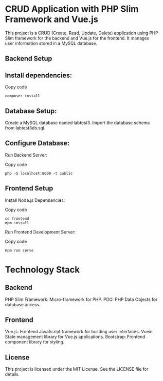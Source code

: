 # CRUD Application with PHP Slim Framework and Vue.js
This project is a CRUD (Create, Read, Update, Delete) application using PHP Slim framework for the backend and Vue.js for the frontend. It manages user information stored in a MySQL database.

## Backend Setup
## Install dependencies:
Copy code
```
composer install
```
## Database Setup:

Create a MySQL database named labtest3.
Import the database schema from labtest3db.sql.

## Configure Database:

Run Backend Server:

Copy code
```
php -S localhost:8000 -t public
```

## Frontend Setup
Install Node.js Dependencies:

Copy code
```
cd frontend
npm install
```

Run Frontend Development Server:

Copy code
```
npm run serve
```

# Technology Stack
## Backend
PHP Slim Framework: Micro-framework for PHP.
PDO: PHP Data Objects for database access.
## Frontend
Vue.js: Frontend JavaScript framework for building user interfaces.
Vuex: State management library for Vue.js applications.
Bootstrap: Frontend component library for styling.

## License
This project is licensed under the MIT License. See the LICENSE file for details.

